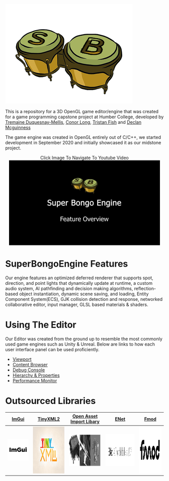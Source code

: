 ![](Media/SuperBongoLogo.png)


This is a repository for a 3D OpenGL game editor/engine that was created for a game programming capstone project at Humber College, developed by [Tremaine Duquesnay-Mellis](https://www.linkedin.com/in/tremaine-duquesnay-mellis/), 
[Conor Long](https://www.linkedin.com/in/conor-long-456881112/), [Tristan Fish](https://www.linkedin.com/in/tristan-fish-427b5619b/) and [Declan Mcguinness](https://www.linkedin.com/in/mcguinness-declan/)

The game engine was created in OpenGL entirely out of C/C++, we started development in September 2020 and initially showcased it as our midstone project. 



<div align="center">
  <a>Click Image To Navigate To Youtube Video</a>
  </div>
  
  
<div align="center">
  <a href="https://www.youtube.com/watch?v=4oewTs4nkTk"><img src="https://github.com/TristanFish/SuperBongoEngine/blob/master/Media/Thumbnail.jpg" width="480" height="270" alt="Super Bongo Engine Video">
  </a>
</div>



# SuperBongoEngine Features
Our engine features an optimized deferred renderer that supports spot, direction, and point lights that dynamically update at runtime, a custom audio system, AI pathfinding and decision making algorithms, 
reflection-based object instantiation, dynamic scene saving, and loading, Entity Component System(ECS), GJK collision detection and response, networked collaborative editor, input manager, GLSL based materials & shaders. 


# Using The Editor

Our Editor was created from the ground up to resemble the most commonly used game engines such as Unity & Unreal. Below are links to how each user interface panel can be used proficiently.

* [Viewport](https://github.com/TristanFish/SuperBongoEngine/wiki/Viewport)
* [Content Browser](https://github.com/TristanFish/SuperBongoEngine/wiki/Content-Browser)
* [Debug Console](https://github.com/TristanFish/SuperBongoEngine/wiki/Debug-Console)
* [Hierarchy & Properties](https://github.com/TristanFish/SuperBongoEngine/wiki/Hierarchy-&-Properties)
* [Performance Monitor](https://github.com/TristanFish/SuperBongoEngine/wiki/Performance-Monitor)


# Outsourced Libraries  

[ImGui](https://github.com/ocornut/imgui)     |  [TinyXML2](https://github.com/leethomason/tinyxml2)   | [Open Asset Import Libary](https://github.com/assimp/assimp) | [ENet](http://enet.bespin.org/) | [Fmod](https://www.fmod.com/download) 
:---------------:|:---------------:|:---------------:|:---------------:|:---------------:
![](Media/ImGui.png)  |  <img src="https://github.com/TristanFish/SuperBongoEngine/blob/master/Media/TinyXML2.png" width="300" height="150"> | <img src="https://github.com/TristanFish/SuperBongoEngine/blob/master/Media/AssimpLogo.jpg" width="500" height="102"> | <img src="https://github.com/TristanFish/SuperBongoEngine/blob/master/Media/ENetLogo.png" width="500" height="102"> |  <img src="https://github.com/TristanFish/SuperBongoEngine/blob/master/Media/fmod.png" width="300" height="150"> 
